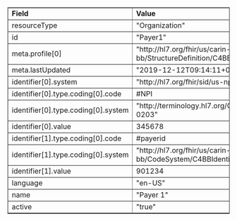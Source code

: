 <table border="1"><tr><td><b>Field</b></td><td><b>Value</b></td></tr>
<tr><td>resourceType</td><td>
"Organization"
</td></tr>
<tr><td>id</td><td>
"Payer1"
</td></tr>
<tr><td>meta.profile[0]</td><td>"http://hl7.org/fhir/us/carin-bb/StructureDefinition/C4BB-Organization"</td></tr>
<tr><td>meta.lastUpdated</td><td>
"2019-12-12T09:14:11+00:00"
</td></tr>
<tr><td>identifier[0].system</td><td>
"http://hl7.org/fhir/sid/us-npi"
</td></tr>
<tr><td>identifier[0].type.coding[0].code</td><td>
#NPI
</td></tr>
<tr><td>identifier[0].type.coding[0].system</td><td>
"http://terminology.hl7.org/CodeSystem/v2-0203"
</td></tr>
<tr><td>identifier[0].value</td><td>
345678
</td></tr>
<tr><td>identifier[1].type.coding[0].code</td><td>
#payerid
</td></tr>
<tr><td>identifier[1].type.coding[0].system</td><td>
"http://hl7.org/fhir/us/carin-bb/CodeSystem/C4BBIdentifierType"
</td></tr>
<tr><td>identifier[1].value</td><td>
901234
</td></tr>
<tr><td>language</td><td>
"en-US"
</td></tr>
<tr><td>name</td><td>
"Payer 1"
</td></tr>
<tr><td>active</td><td>
"true"
</td></tr>
</table>
